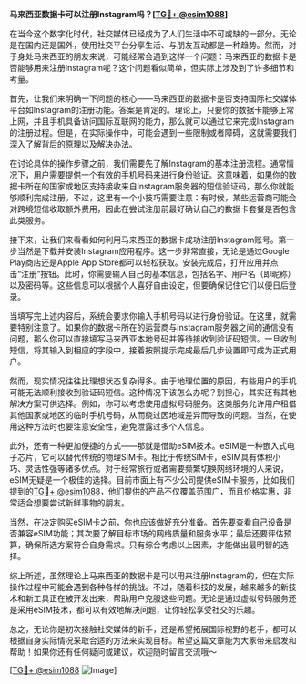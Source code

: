 **马来西亚数据卡可以注册Instagram吗？[[TG💪+ @esim1088](https://t.me/s/esim1088)]**

在当今这个数字化时代，社交媒体已经成为了人们生活中不可或缺的一部分。无论是在国内还是国外，使用社交平台分享生活、与朋友互动都是一种趋势。然而，对于身处马来西亚的朋友来说，可能经常会遇到这样一个问题：马来西亚的数据卡是否能够用来注册Instagram呢？这个问题看似简单，但实际上涉及到了许多细节和考量。

首先，让我们来明确一下问题的核心——马来西亚的数据卡是否支持国际社交媒体平台如Instagram的注册功能。答案是肯定的。理论上，只要你的数据卡能够正常上网，并且手机具备访问国际互联网的能力，那么就可以通过它来完成Instagram的注册过程。但是，在实际操作中，可能会遇到一些限制或者障碍，这就需要我们深入了解背后的原理以及解决办法。

在讨论具体的操作步骤之前，我们需要先了解Instagram的基本注册流程。通常情况下，用户需要提供一个有效的手机号码来进行身份验证。这意味着，如果你的数据卡所在的国家或地区支持接收来自Instagram服务器的短信验证码，那么你就能够顺利完成注册。不过，这里有一个小技巧需要注意：有时候，某些运营商可能会对跨境短信收取额外费用，因此在尝试注册前最好确认自己的数据卡套餐是否包含此类服务。

接下来，让我们来看看如何利用马来西亚的数据卡成功注册Instagram账号。第一步当然是下载并安装Instagram应用程序。这一步非常直接，无论是通过Google Play商店还是Apple App Store都可以轻松获取。安装完成后，打开应用并点击“注册”按钮。此时，你需要输入自己的基本信息，包括名字、用户名（即昵称）以及密码等。这些信息可以根据个人喜好自由设定，但要确保记住它们以便日后登录。

当填写完上述内容后，系统会要求你输入手机号码以进行身份验证。在这里，就需要特别注意了。如果你的数据卡所在的运营商与Instagram服务器之间的通信没有问题，那么你可以直接填写马来西亚本地号码并等待接收到验证码短信。一旦收到短信，将其输入到相应的字段中，接着按照提示完成最后几步设置即可成为正式用户。

然而，现实情况往往比理想状态复杂得多。由于地理位置的原因，有些用户的手机可能无法顺利接收到验证码短信。这种情况下该怎么办呢？别担心，其实还有其他解决方案可供选择。例如，你可以考虑使用虚拟号码服务。这类服务允许用户租借其他国家或地区的临时手机号码，从而绕过因地域差异而导致的问题。当然，在使用这种方法时也要注意安全性，避免泄露过多个人信息。

此外，还有一种更加便捷的方式——那就是借助eSIM技术。eSIM是一种嵌入式电子芯片，它可以替代传统的物理SIM卡。相比于传统SIM卡，eSIM具有体积小巧、灵活性强等诸多优点。对于经常旅行或者需要频繁切换网络环境的人来说，eSIM无疑是一个极佳的选择。目前市面上有不少公司提供eSIM卡服务，比如我们提到的[TG💪+ @esim1088](https://t.me/s/esim1088)，他们提供的产品不仅覆盖范围广，而且价格实惠，非常适合想要尝试新鲜事物的朋友。

当然，在决定购买eSIM卡之前，你也应该做好充分准备。首先要查看自己设备是否兼容eSIM功能；其次要了解目标市场的网络质量和服务水平；最后还要评估预算，确保所选方案符合自身需求。只有综合考虑以上因素，才能做出最明智的选择。

综上所述，虽然理论上马来西亚的数据卡是可以用来注册Instagram的，但在实际操作过程中可能会遇到各种各样的挑战。不过，随着科技的发展，越来越多的新技术和新工具正在被开发出来，帮助用户克服这些问题。无论是通过虚拟号码服务还是采用eSIM技术，都可以有效地解决问题，让你轻松享受社交的乐趣。

总之，无论你是初次接触社交媒体的新手，还是希望拓展国际视野的老手，都可以根据自身实际情况采取合适的方法来实现目标。希望这篇文章能为大家带来启发和帮助！如果你还有任何疑问或建议，欢迎随时留言交流哦～

[[TG💪+ @esim1088](https://t.me/s/esim1088) ![Image](https://i.postimg.cc/4NQfJmqS/Snipaste-2025-05-13-00-14-12.png)]